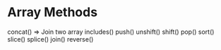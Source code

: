 # Array Methods

concat() => Join two array
includes()
push()
unshift()
shift()
pop()
sort()
slice()
splice()
join()
reverse()
